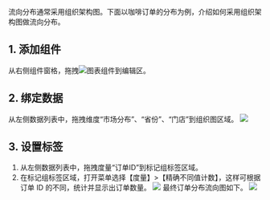 流向分布通常采用组织架构图。下面以咖啡订单的分布为例，介绍如何采用组织架构图做流向分布。

## 1. 添加组件
从右侧组件窗格，拖拽<img src="https://main.qcloudimg.com/raw/3c6829911b7c687702e76f3448f0e48f.png"  style="margin:0;">图表组件到编辑区。

## 2. 绑定数据
从左侧数据列表中，拖拽维度“市场分布”、“省份”、“门店”到组织图区域。
![](https://main.qcloudimg.com/raw/d7bbfcb9f69526d2a0d3fcb54549954a.png)

## 3. 设置标签
1. 从左侧数据列表中，拖拽度量“订单ID”到标记组标签区域。
2. 在标记组标签区域，打开菜单选择【度量】>【精确不同值计数】，这样可根据订单 ID 的不同，统计并显示出订单数量。
![](https://main.qcloudimg.com/raw/855dc32cfa8f724bf76d0d1c7b6eb8fa.png)
最终订单分布流向图如下。
![](https://main.qcloudimg.com/raw/6471e39cff0774e33de88b44990c3c19.png)
